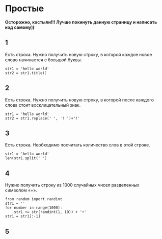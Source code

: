 # Простые

**Осторожно, костыли!!! Лучше покинуть данную страницу и написать код самому))**

## 1

Есть строка. Нужно получить новую строку, в которой каждое новое слово начинается с большой буквы.

```
str1 = 'hello world'
str2 = str1.title()
```

## 2

Есть строка. Нужно получить новую строку, в которой после каждого слова стоит восклицательный знак.
```
str1 = 'hello world'
str2 = str1.replace(' ', '! ')+'!'
```

## 3

Есть строка. Необходимо посчитать количество слов в этой строке.
```
str1 = 'hello world'
len(str1.split(' ')
```

## 4

Нужно получить строку из 1000 случайных чисел разделенных символом «+». 
```
from random import randint
str1 = ''
for number in range(1000):
    str1 += str(randint(1, 10)) + '+'
str1 = str1[:-1]
```

## 5

